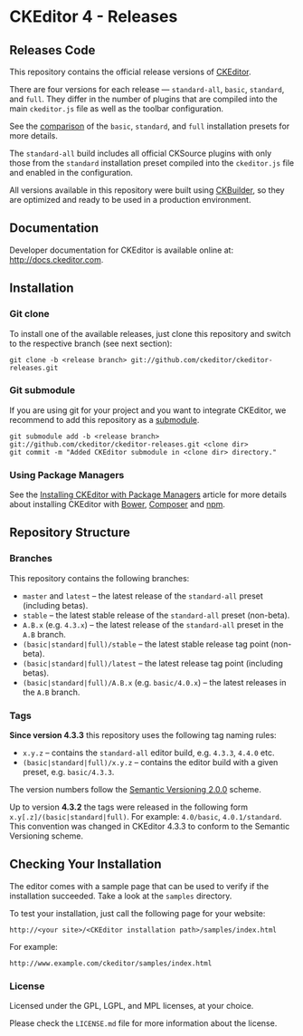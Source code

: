 CKEditor 4 - Releases
=====================

## Releases Code

This repository contains the official release versions of [CKEditor](http://ckeditor.com).

There are four versions for each release &mdash; `standard-all`, `basic`, `standard`, and `full`.
They differ in the number of plugins that are compiled into the main `ckeditor.js` file as well as the toolbar
configuration.

See the [comparison](http://ckeditor.com/presets) of the `basic`, `standard`, and `full` installation presets for more
details.

The `standard-all` build includes all official CKSource plugins with only those from the `standard` installation preset
compiled into the `ckeditor.js` file and enabled in the configuration.

All versions available in this repository were built using [CKBuilder](http://ckeditor.com/builder), so they are
optimized and ready to be used in a production environment.

## Documentation

Developer documentation for CKEditor is available online at: <http://docs.ckeditor.com>.

## Installation

### Git clone

To install one of the available releases, just clone this repository and switch to the respective branch (see next
section):

	git clone -b <release branch> git://github.com/ckeditor/ckeditor-releases.git

### Git submodule

If you are using git for your project and you want to integrate CKEditor, we recommend to add this repository as a
[submodule](http://git-scm.com/book/en/Git-Tools-Submodules).

	git submodule add -b <release branch> git://github.com/ckeditor/ckeditor-releases.git <clone dir>
	git commit -m "Added CKEditor submodule in <clone dir> directory."

### Using Package Managers

See the [Installing CKEditor with Package Managers](http://docs.ckeditor.com/#!/guide/dev_package_managers) article for
more details about installing CKEditor with [Bower](http://bower.io/), [Composer](https://getcomposer.org/)
and [npm](https://www.npmjs.com/).

## Repository Structure

### Branches

This repository contains the following branches:

- `master` and `latest` &ndash; the latest release of the `standard-all` preset (including betas).
- `stable` &ndash; the latest stable release of the `standard-all` preset (non-beta).
- `A.B.x` (e.g. `4.3.x`) &ndash; the latest release of the `standard-all` preset in the `A.B` branch.
- `(basic|standard|full)/stable` &ndash; the latest stable release tag point (non-beta).
- `(basic|standard|full)/latest` &ndash; the latest release tag point (including betas).
- `(basic|standard|full)/A.B.x` (e.g. `basic/4.0.x`) &ndash; the latest releases in the `A.B` branch.

### Tags

**Since version 4.3.3** this repository uses the following tag naming rules:

- `x.y.z` &ndash; contains the `standard-all` editor build, e.g. `4.3.3`, `4.4.0` etc.
- `(basic|standard|full)/x.y.z` &ndash; contains the editor build with a given preset, e.g. `basic/4.3.3`.

The version numbers follow the [Semantic Versioning 2.0.0](http://semver.org/) scheme.

Up to version **4.3.2** the tags were released in the following form `x.y[.z]/(basic|standard|full)`.
For example: `4.0/basic`, `4.0.1/standard`. This convention was changed in CKEditor 4.3.3 to conform to the Semantic
Versioning scheme.

## Checking Your Installation

The editor comes with a sample page that can be used to verify if the installation succeeded. Take a look at
the `samples` directory.

To test your installation, just call the following page for your website:

	http://<your site>/<CKEditor installation path>/samples/index.html

For example:

	http://www.example.com/ckeditor/samples/index.html

### License

Licensed under the GPL, LGPL, and MPL licenses, at your choice.

Please check the `LICENSE.md` file for more information about the license.